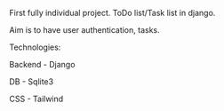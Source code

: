 First fully individual project. ToDo list/Task list in django.

Aim is to have user authentication, tasks.


Technologies:


Backend - Django

DB      - Sqlite3

CSS     - Tailwind